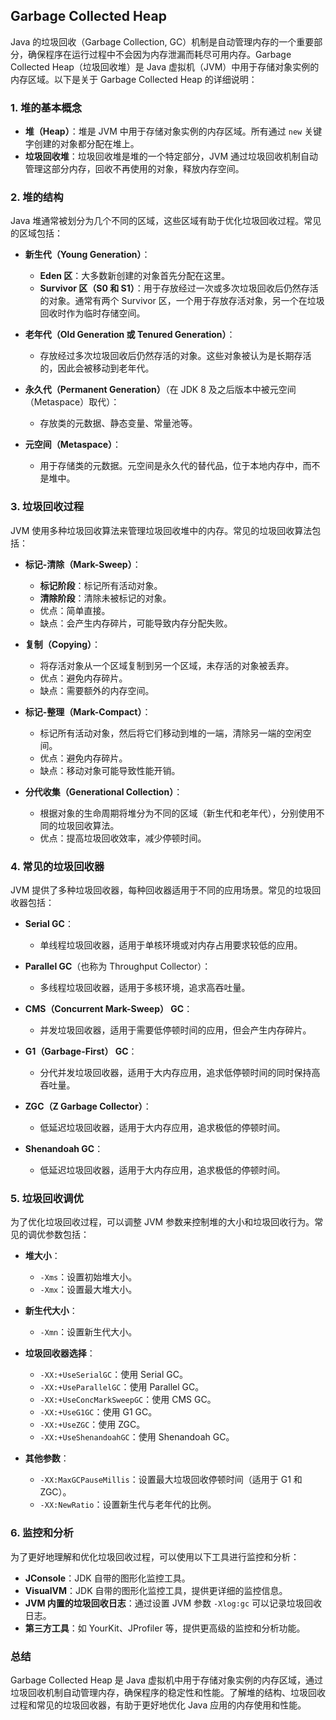## Garbage Collected Heap

Java 的垃圾回收（Garbage Collection, GC）机制是自动管理内存的一个重要部分，确保程序在运行过程中不会因为内存泄漏而耗尽可用内存。Garbage
Collected Heap（垃圾回收堆）是 Java 虚拟机（JVM）中用于存储对象实例的内存区域。以下是关于 Garbage Collected Heap 的详细说明：

### 1. 堆的基本概念

- **堆（Heap）**：堆是 JVM 中用于存储对象实例的内存区域。所有通过 `new` 关键字创建的对象都分配在堆上。
- **垃圾回收堆**：垃圾回收堆是堆的一个特定部分，JVM 通过垃圾回收机制自动管理这部分内存，回收不再使用的对象，释放内存空间。

### 2. 堆的结构

Java 堆通常被划分为几个不同的区域，这些区域有助于优化垃圾回收过程。常见的区域包括：

- **新生代（Young Generation）**：
    - **Eden 区**：大多数新创建的对象首先分配在这里。
    - **Survivor 区（S0 和 S1）**：用于存放经过一次或多次垃圾回收后仍然存活的对象。通常有两个 Survivor
      区，一个用于存放存活对象，另一个在垃圾回收时作为临时存储空间。

- **老年代（Old Generation 或 Tenured Generation）**：
    - 存放经过多次垃圾回收后仍然存活的对象。这些对象被认为是长期存活的，因此会被移动到老年代。

- **永久代（Permanent Generation）**（在 JDK 8 及之后版本中被元空间（Metaspace）取代）：
    - 存放类的元数据、静态变量、常量池等。

- **元空间（Metaspace）**：
    - 用于存储类的元数据。元空间是永久代的替代品，位于本地内存中，而不是堆中。

### 3. 垃圾回收过程

JVM 使用多种垃圾回收算法来管理垃圾回收堆中的内存。常见的垃圾回收算法包括：

- **标记-清除（Mark-Sweep）**：
    - **标记阶段**：标记所有活动对象。
    - **清除阶段**：清除未被标记的对象。
    - 优点：简单直接。
    - 缺点：会产生内存碎片，可能导致内存分配失败。

- **复制（Copying）**：
    - 将存活对象从一个区域复制到另一个区域，未存活的对象被丢弃。
    - 优点：避免内存碎片。
    - 缺点：需要额外的内存空间。

- **标记-整理（Mark-Compact）**：
    - 标记所有活动对象，然后将它们移动到堆的一端，清除另一端的空闲空间。
    - 优点：避免内存碎片。
    - 缺点：移动对象可能导致性能开销。

- **分代收集（Generational Collection）**：
    - 根据对象的生命周期将堆分为不同的区域（新生代和老年代），分别使用不同的垃圾回收算法。
    - 优点：提高垃圾回收效率，减少停顿时间。

### 4. 常见的垃圾回收器

JVM 提供了多种垃圾回收器，每种回收器适用于不同的应用场景。常见的垃圾回收器包括：

- **Serial GC**：
    - 单线程垃圾回收器，适用于单核环境或对内存占用要求较低的应用。

- **Parallel GC**（也称为 Throughput Collector）：
    - 多线程垃圾回收器，适用于多核环境，追求高吞吐量。

- **CMS（Concurrent Mark-Sweep） GC**：
    - 并发垃圾回收器，适用于需要低停顿时间的应用，但会产生内存碎片。

- **G1（Garbage-First） GC**：
    - 分代并发垃圾回收器，适用于大内存应用，追求低停顿时间的同时保持高吞吐量。

- **ZGC（Z Garbage Collector）**：
    - 低延迟垃圾回收器，适用于大内存应用，追求极低的停顿时间。

- **Shenandoah GC**：
    - 低延迟垃圾回收器，适用于大内存应用，追求极低的停顿时间。

### 5. 垃圾回收调优

为了优化垃圾回收过程，可以调整 JVM 参数来控制堆的大小和垃圾回收行为。常见的调优参数包括：

- **堆大小**：
    - `-Xms`：设置初始堆大小。
    - `-Xmx`：设置最大堆大小。

- **新生代大小**：
    - `-Xmn`：设置新生代大小。

- **垃圾回收器选择**：
    - `-XX:+UseSerialGC`：使用 Serial GC。
    - `-XX:+UseParallelGC`：使用 Parallel GC。
    - `-XX:+UseConcMarkSweepGC`：使用 CMS GC。
    - `-XX:+UseG1GC`：使用 G1 GC。
    - `-XX:+UseZGC`：使用 ZGC。
    - `-XX:+UseShenandoahGC`：使用 Shenandoah GC。

- **其他参数**：
    - `-XX:MaxGCPauseMillis`：设置最大垃圾回收停顿时间（适用于 G1 和 ZGC）。
    - `-XX:NewRatio`：设置新生代与老年代的比例。

### 6. 监控和分析

为了更好地理解和优化垃圾回收过程，可以使用以下工具进行监控和分析：

- **JConsole**：JDK 自带的图形化监控工具。
- **VisualVM**：JDK 自带的图形化监控工具，提供更详细的监控信息。
- **JVM 内置的垃圾回收日志**：通过设置 JVM 参数 `-Xlog:gc` 可以记录垃圾回收日志。
- **第三方工具**：如 YourKit、JProfiler 等，提供更高级的监控和分析功能。

### 总结

Garbage Collected Heap 是 Java 虚拟机中用于存储对象实例的内存区域，通过垃圾回收机制自动管理内存，确保程序的稳定性和性能。了解堆的结构、垃圾回收过程和常见的垃圾回收器，有助于更好地优化
Java 应用的内存使用和性能。
